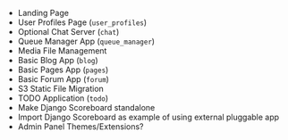 
* Landing Page
* User Profiles Page (`user_profiles`)
* Optional Chat Server (`chat`)
* Queue Manager App (`queue_manager`)
* Media File Management
* Basic Blog App (`blog`)
* Basic Pages App (`pages`)
* Basic Forum App (`forum`)
* S3 Static File Migration
* TODO Application (`todo`)
* Make Django Scoreboard standalone
* Import Django Scoreboard as example of using external pluggable app
* Admin Panel Themes/Extensions?
